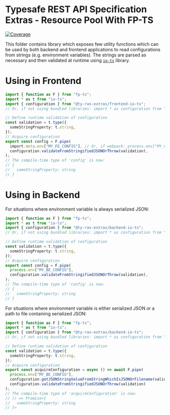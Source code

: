 # Typesafe REST API Specification Extras - Resource Pool With FP-TS

[![Coverage](https://codecov.io/gh/ty-ras/extras-io-ts/branch/main/graph/badge.svg?flag=config)](https://codecov.io/gh/ty-ras/extras-io-ts)

This folder contains library which exposes few utility functions which can be used by both backend and frontend applications to read configurations from strings (e.g. environment variables).
The strings are parsed as necessary and then validated at runtime using [`io-ts`](https://github.com/gcanti/fp-ts) library.

# Using in Frontend

```ts
import { function as F } from "fp-ts";
import * as t from "io-ts";
import { configuration } from "@ty-ras-extras/frontend-io-ts";
// Or, if not using bundled libraries: import * as configuration from "@ty-ras-extras/config/string";

// Define runtime validation of configuration
const validation = t.type({
  someStringProperty: t.string,
});
// Acquire configuration
export const config = F.pipe(
  import.meta.env["MY_FE_CONFIG"], // Or, if webpack: process.env["MY_FE_CONFIG"],
  configuration.validateFromStringifiedJSONOrThrow(validation),
);
// The compile-time type of 'config' is now:
// {
//   someStringProperty: string
// }
```

# Using in Backend
For situations where environment variable is always serialized JSON:
```ts
import { function as F } from "fp-ts";
import * as t from "io-ts";
import { configuration } from "@ty-ras-extras/backend-io-ts";
// Or, if not using bundled libraries: import * as configuration from "@ty-ras-extras/config/string";

// Define runtime validation of configuration
const validation = t.type({
  someStringProperty: t.string,
});
// Acquire configuration
export const config = F.pipe(
  process.env["MY_BE_CONFIG"],
  configuration.validateFromStringifiedJSONOrThrow(validation),
);
// The compile-time type of 'config' is now:
// {
//   someStringProperty: string
// }
```

For situations where environment variable is either serialized JSON or a path to file containing serialized JSON:
```ts
import { function as F } from "fp-ts";
import * as t from "io-ts";
import { configuration } from "@ty-ras-extras/backend-io-ts";
// Or, if not using bundled libraries: import * as configuration from "@ty-ras-extras/config/all";

// Define runtime validation of configuration
const validation = t.type({
  someStringProperty: t.string,
});
// Acquire configuration
export const acquireConfiguration = async () => await F.pipe(
  process.env["MY_BE_CONFIG"],
  configuration.getJSONStringValueFromStringWhichIsJSONOrFilename(validation),
  configuration.validateFromStringifiedJSONOrThrow(validation)
);
// The compile-time type of 'acquireConfiguration' is now:
// () => Promise<{
//   someStringProperty: string
// }>
```
